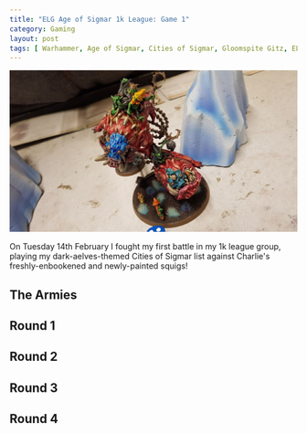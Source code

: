 ```yaml
---
title: "ELG Age of Sigmar 1k League: Game 1"
category: Gaming
layout: post
tags: [ Warhammer, Age of Sigmar, Cities of Sigmar, Gloomspite Gitz, ELG, Red Dice Games ]
---
```


![](/images/2023/02/battles/cities-vs-gitz/mangler.jpg)

On Tuesday 14th February I fought my first battle in my 1k league group, playing my dark-aelves-themed Cities of Sigmar list against Charlie's freshly-enbookened and newly-painted squigs!

<!--more-->

## The Armies

## Round 1

## Round 2

## Round 3

## Round 4

